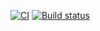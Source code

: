[![CI](https://github.com/MiXACT/e2e_cards/actions/workflows/web.yml/badge.svg)](https://github.com/MiXACT/e2e_cards/actions/workflows/web.yml)
[![Build status](https://ci.appveyor.com/api/projects/status/alhb9im99xux8lxw?svg=true)](https://ci.appveyor.com/project/MiXACT/e2e-cards)